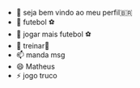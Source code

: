 - 👋 seja bem vindo ao meu perfil🇧🇷
- 👀 futebol ⚽
- 🌱 jogar mais futebol ⚽
- 💞️ treinar💪
- 📫 manda msg
- 😄 Matheus
- ⚡ jogo truco

<!---
matheus1107/matheus1107 is a ✨ special ✨ repository because its `README.md` (this file) appears on your GitHub profile.
You can click the Preview link to take a look at your changes.
--->
